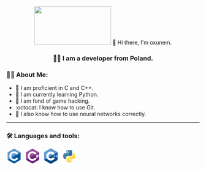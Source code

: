 <div id="header" align="center">
  <img src="https://media.giphy.com/media/3oKIPnAiaMCws8nOsE/giphy.gif?cid=790b7611fhrj5vljwki8o5knro6z3eegdl5wxnnnzg93vx1i&ep=v1_gifs_search&rid=giphy.gif&ct=g" width="200" height="100"/>
  <hl>👋 Hi there, I'm oxunem.</hl>
  <h3>👨‍💻 I am a developer from Poland.</h3>
</div>

### 🤷‍♂️ About Me:
- 🔭 I am proficient in C and C++.
- 🌱 I am currently learning Python.
- 💉 I am fond of game hacking.
- :octocat: I know how to use Git.
- 🤖 I also know how to use neural networks correctly.

---

### :hammer_and_wrench: Languages and tools:
<div>
  <img src="https://github.com/devicons/devicon/blob/master/icons/c/c-original.svg" title="C" alt="C" width="40" height="40"/>&nbsp;
  <img src="https://github.com/devicons/devicon/blob/master/icons/csharp/csharp-original.svg" title="CSharp" alt="CSharp" width="40" height="40"/>&nbsp;
  <img src="https://github.com/devicons/devicon/blob/master/icons/cplusplus/cplusplus-original.svg" title="CPlusPlus" alt="CPlusPlus" width="40" height="40"/>&nbsp;
  <img src="https://github.com/devicons/devicon/blob/master/icons/python/python-original.svg" title="Python" alt="Python" width="40" height="40"/>&nbsp;
</div>
